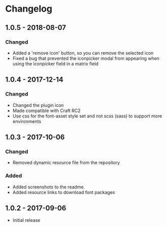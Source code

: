 # Changelog

## 1.0.5 - 2018-08-07

### Changed
- Added a 'remove icon' button, so you can remove the selected icon
- Fixed a bug that prevented the iconpicker modal from appearing when using the iconpicker field in a matrix field

## 1.0.4 - 2017-12-14

### Changed
- Changed the plugin icon
- Made compatible with Craft RC2
- Use css for the font-asset style set and not scss (sass) to support more environments

## 1.0.3 - 2017-10-06

### Changed
- Removed dynamic resource file from the repository

### Added
- Added screenshots to the readme.
- Added resource links to download font packages

## 1.0.2 - 2017-09-06
- Initial release 
